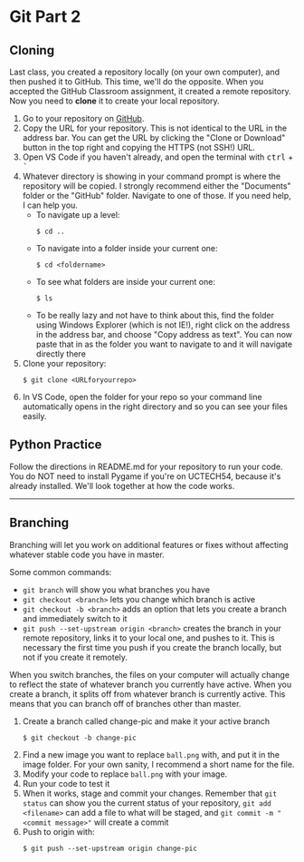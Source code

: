 # Git Part 2

## Cloning

Last class, you created a repository locally (on your own computer), and then pushed it to GitHub. This time, we'll do the opposite. When you accepted the GitHub Classroom assignment, it created a remote repository. Now you need to **clone** it to create your local repository.

1. Go to your repository on [GitHub](http://github.com).
2. Copy the URL for your repository. This is not identical to the URL in the address bar. You can get the URL by clicking the "Clone or Download" button in the top right and copying the HTTPS (not SSH!) URL.
3. Open VS Code if you haven't already, and open the terminal with <kbd>ctrl</kbd> + <kbd>`</kbd>
4. Whatever directory is showing in your command prompt is where the repository will be copied. I strongly recommend either the "Documents" folder or the "GitHub" folder. Navigate to one of those. If you need help, I can help you.
    * To navigate up a level:
        ```
        $ cd ..
        ```
    * To navigate into a folder inside your current one:
        ```
        $ cd <foldername>
        ```
    * To see what folders are inside your current one:
        ```
        $ ls
        ```
    * To be really lazy and not have to think about this, find the folder using Windows Explorer (which is not IE!), right click on the address in the address bar, and choose "Copy address as text". You can now paste that in as the folder you want to navigate to and it will navigate directly there
5. Clone your repository:
    ```
    $ git clone <URLforyourrepo>
    ```
6. In VS Code, open the folder for your repo so your command line automatically opens in the right directory and so you can see your files easily.

## Python Practice

Follow the directions in README.md for your repository to run your code. You do NOT need to install Pygame if you're on UCTECH54, because it's already installed. We'll look together at how the code works.

---
## Branching

Branching will let you work on additional features or fixes without affecting whatever stable code you have in master. 

Some common commands:

* `git branch` will show you what branches you have
* `git checkout <branch>` lets you change which branch is active
* `git checkout -b <branch>` adds an option that lets you create a branch and immediately switch to it
* `git push --set-upstream origin <branch>` creates the branch in your remote repository, links it to your local one, and pushes to it. This is necessary the first time you push if you create the branch locally, but not if you create it remotely.

When you switch branches, the files on your computer will actually change to reflect the state of whatever branch you currently have active. When you create a branch, it splits off from whatever branch is currently active. This means that you can branch off of branches other than master.

1. Create a branch called change-pic and make it your active branch
    ```
    $ git checkout -b change-pic
    ```
2. Find a new image you want to replace `ball.png` with, and put it in the image folder. For your own sanity, I recommend a short name for the file.
3. Modify your code to replace `ball.png` with your image.
4. Run your code to test it
5. When it works, stage and commit your changes. Remember that `git status` can show you the current status of your repository, `git add <filename>` can add a file to what will be staged, and `git commit -m "<commit message>"` will create a commit
6. Push to origin with:
    ```
    $ git push --set-upstream origin change-pic
    ```
